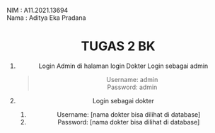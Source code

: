 NIM          : A11.2021.13694 <br />
Nama         : Aditya Eka Pradana <br />

<center><h1>TUGAS 2 BK</h1><center/>

1. Login Admin di halaman login Dokter
   Login sebagai admin <br />
   >Username: admin <br />
   >Password: admin <br />

3. Login sebagai dokter <br />
   1. Username: [nama dokter bisa dilihat di database]<br/>
   2. Password: [nama dokter bisa dilihat di database] 
   
    




   
   



   
  
